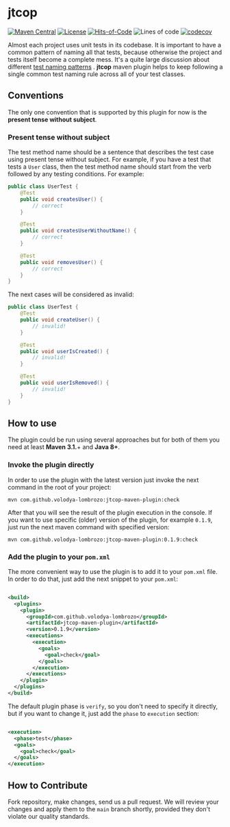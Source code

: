 # jtcop

[![Maven Central](https://maven-badges.herokuapp.com/maven-central/com.github.volodya-lombrozo/jtcop-maven-plugin/badge.svg)](https://maven-badges.herokuapp.com/maven-central/com.github.volodya-lombrozo/jtcop-maven-plugin)
[![License](https://img.shields.io/badge/license-MIT-green.svg)](https://github.com/volodya-lombrozo/jtcop/blob/main/LICENSE.txt)
[![Hits-of-Code](https://hitsofcode.com/github/volodya-lombrozo/jtcop?branch=main&label=Hits-of-Code)](https://hitsofcode.com/github/volodya-lombrozo/jtcop/view?branch=main&label=Hits-of-Code)
![Lines of code](https://img.shields.io/tokei/lines/github/volodya-lombrozo/jtcop?branch=main&label=Lines-of-Code)
[![codecov](https://codecov.io/gh/volodya-lombrozo/jtcop/branch/main/graph/badge.svg)](https://codecov.io/gh/volodya-lombrozo/jtcop)

Almost each project uses unit tests in its codebase. It is important to have a
common pattern of naming all that tests, because otherwise the project and tests
itself become a complete mess. It's a quite large discussion about
different [test naming patterns](https://stackoverflow.com/questions/155436/unit-test-naming-best-practices)
.
**jtcop** maven plugin helps to keep following a single common
test naming rule across all of your test classes.

## Conventions

The only one convention that is supported by this plugin for now is the
**present tense without subject**.

### Present tense without subject

The test method name should be a sentence that describes the test case using
present tense without subject. For example, if you have a test that tests
a `User` class, then the test method name should start from the verb followed by
any testing conditions. For example:

```java
public class UserTest {
    @Test
    public void createsUser() {
        // correct
    }

    @Test
    public void createsUserWithoutName() {
        // correct
    }

    @Test
    public void removesUser() {
        // correct
    }
}
```

The next cases will be considered as invalid:

```java
public class UserTest {
    @Test
    public void createUser() {
        // invalid!
    }

    @Test
    public void userIsCreated() {
        // invalid!
    }

    @Test
    public void userIsRemoved() {
        // invalid!
    }
}
```

## How to use

The plugin could be run using several approaches but for both of them you need
at least **Maven 3.1.**+ and **Java 8+**.

### Invoke the plugin directly

In order to use the plugin with the latest version just invoke the next command
in the root of your project:

```shell
mvn com.github.volodya-lombrozo:jtcop-maven-plugin:check
```

After that you will see the result of the plugin execution in the console. If
you want to use specific (older) version of the plugin, for example `0.1.9`,
just run the next maven command with specified version:

```shell
mvn com.github.volodya-lombrozo:jtcop-maven-plugin:0.1.9:check
```

### Add the plugin to your `pom.xml`

The more convenient way to use the plugin is to add it to your `pom.xml` file.
In order to do that, just add the next snippet to your `pom.xml`:

```xml

<build>
  <plugins>
    <plugin>
      <groupId>com.github.volodya-lombrozo</groupId>
      <artifactId>jtcop-maven-plugin</artifactId>
      <version>0.1.9</version>
      <executions>
        <execution>
          <goals>
            <goal>check</goal>
          </goals>
        </execution>
      </executions>
    </plugin>
  </plugins>
</build>
```

The default plugin phase is `verify`, so you don't need to specify it directly,
but if you want to change it, just add the `phase` to `execution` section:

```xml

<execution>
  <phase>test</phase>
  <goals>
    <goal>check</goal>
  </goals>
</execution>
```

## How to Contribute

Fork repository, make changes, send us a pull request. We will review your
changes and apply them to the `main` branch shortly, provided they don't violate
our quality standards. 